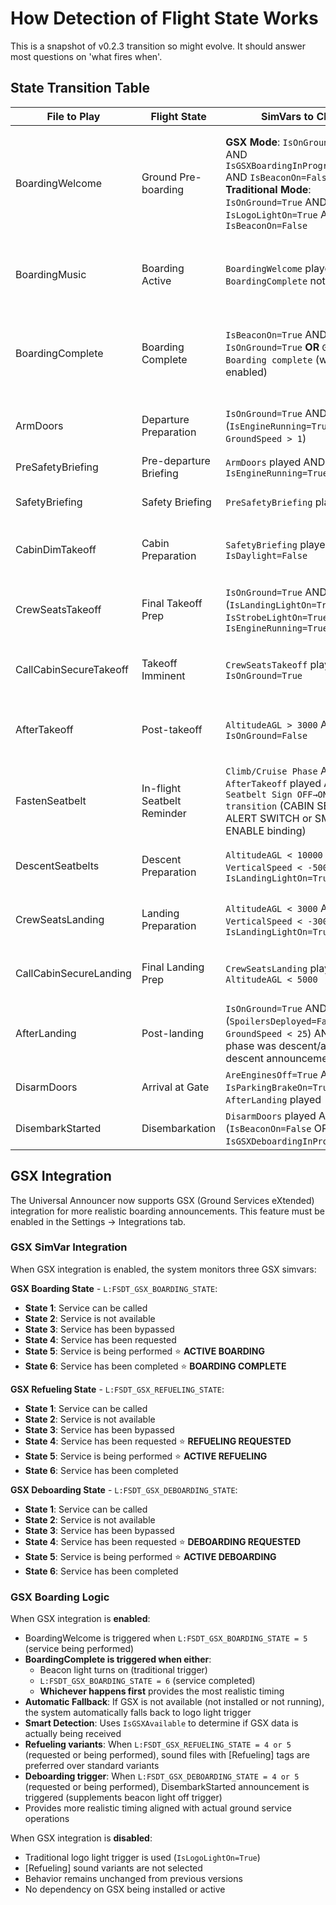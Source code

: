 # How Detection of Flight State Works

This is a snapshot of v0.2.3 transition so might evolve. It should answer most questions on 'what fires when'.

## State Transition Table
| File to Play | Flight State | SimVars to Check | Timing Logic |
|--------------|--------------|------------------|--------------|
| BoardingWelcome | Ground Pre-boarding | **GSX Mode**: `IsOnGround=True` AND `IsGSXBoardingInProgress=True` AND `IsBeaconOn=False` <br>**Traditional Mode**: `IsOnGround=True` AND `IsLogoLightOn=True` AND `IsBeaconOn=False` | Play once when GSX boarding starts OR logo light first turns on, then repeat every X minutes (configurable, default 5) until BoardingComplete |
| BoardingMusic | Boarding Active | `BoardingWelcome` played AND `BoardingComplete` not played | Loop continuously until BoardingComplete or next BoardingWelcome |
| BoardingComplete | Boarding Complete | `IsBeaconOn=True` AND `IsOnGround=True` **OR** `GSX Boarding complete` (when GSX enabled) | Play once when beacon first turned on **OR** GSX boarding completed (whichever happens first) |
| ArmDoors | Departure Preparation | `IsOnGround=True` AND (`IsEngineRunning=True` OR `GroundSpeed > 1`) | Play once when engines start or aircraft begins moving |
| PreSafetyBriefing | Pre-departure Briefing | `ArmDoors` played AND `IsEngineRunning=True` | **Wait for ArmDoors to finish playing** |
| SafetyBriefing | Safety Briefing | `PreSafetyBriefing` played | **Wait for PreSafetyBriefing to finish playing** |
| CabinDimTakeoff | Cabin Preparation | `SafetyBriefing` played AND `IsDaylight=False` | **Wait for SafetyBriefing to finish playing + 10 seconds** |
| CrewSeatsTakeoff | Final Takeoff Prep | `IsOnGround=True` AND (`IsLandingLightOn=True` OR `IsStrobeLightOn=True`) AND `IsEngineRunning=True` | When landing lights (default) or strobe lights are turned on (takeoff imminent) |
| CallCabinSecureTakeoff | Takeoff Imminent | `CrewSeatsTakeoff` played AND `IsOnGround=True` | **Wait for CrewSeatsTakeoff to finish playing + 5 seconds** |
| AfterTakeoff | Post-takeoff | `AltitudeAGL > 3000` AND `IsOnGround=False` | **Wait 2 minutes after takeoff detected (independent timing)** |
| FastenSeatbelt | In-flight Seatbelt Reminder | `Climb/Cruise Phase` AND `AfterTakeoff` played AND `Seatbelt Sign OFF→ON transition` (CABIN SEATBELTS ALERT SWITCH or SMOKE ENABLE binding) | **2 Minute Cooldown (Repeatable)** |
| DescentSeatbelts | Descent Preparation | `AltitudeAGL < 10000` AND `VerticalSpeed < -500` AND `IsLandingLightOn=True` | When descending below 10000ft with landing lights on |
| CrewSeatsLanding | Landing Preparation | `AltitudeAGL < 3000` AND `VerticalSpeed < -300` AND `IsLandingLightOn=True` | During final approach phase with landing lights on |
| CallCabinSecureLanding | Final Landing Prep | `CrewSeatsLanding` played AND `AltitudeAGL < 5000` | **Wait for CrewSeatsLanding to finish playing + 10 seconds** |
| AfterLanding | Post-landing | `IsOnGround=True` AND (`SpoilersDeployed=False` OR `GroundSpeed < 25`) AND (previous phase was descent/approach OR descent announcements played) | After landing and spoilers retracted OR ground speed below 25 knots |
| DisarmDoors | Arrival at Gate | `AreEnginesOff=True` AND `IsParkingBrakeOn=True` AND `AfterLanding` played | **Wait for AfterLanding to finish playing** |
| DisembarkStarted | Disembarkation | `DisarmDoors` played AND (`IsBeaconOn=False` OR `IsGSXDeboardingInProgress=True`) | **Wait for DisarmDoors to finish playing** |

## GSX Integration

The Universal Announcer now supports GSX (Ground Services eXtended) integration for more realistic boarding announcements. This feature must be enabled in the Settings → Integrations tab.

### GSX SimVar Integration

When GSX integration is enabled, the system monitors three GSX simvars:

**GSX Boarding State** - `L:FSDT_GSX_BOARDING_STATE`:
- **State 1**: Service can be called
- **State 2**: Service is not available
- **State 3**: Service has been bypassed
- **State 4**: Service has been requested
- **State 5**: Service is being performed ⭐ **ACTIVE BOARDING**
- **State 6**: Service has been completed ⭐ **BOARDING COMPLETE**

**GSX Refueling State** - `L:FSDT_GSX_REFUELING_STATE`:
- **State 1**: Service can be called
- **State 2**: Service is not available
- **State 3**: Service has been bypassed
- **State 4**: Service has been requested ⭐ **REFUELING REQUESTED**
- **State 5**: Service is being performed ⭐ **ACTIVE REFUELING**
- **State 6**: Service has been completed

**GSX Deboarding State** - `L:FSDT_GSX_DEBOARDING_STATE`:
- **State 1**: Service can be called
- **State 2**: Service is not available
- **State 3**: Service has been bypassed
- **State 4**: Service has been requested ⭐ **DEBOARDING REQUESTED**
- **State 5**: Service is being performed ⭐ **ACTIVE DEBOARDING**
- **State 6**: Service has been completed

### GSX Boarding Logic

When GSX integration is **enabled**:
- BoardingWelcome is triggered when `L:FSDT_GSX_BOARDING_STATE = 5` (service being performed)
- **BoardingComplete is triggered when either**:
  - Beacon light turns on (traditional trigger)
  - `L:FSDT_GSX_BOARDING_STATE = 6` (service completed)
  - **Whichever happens first** provides the most realistic timing
- **Automatic Fallback**: If GSX is not available (not installed or not running), the system automatically falls back to logo light trigger
- **Smart Detection**: Uses `IsGSXAvailable` to determine if GSX data is actually being received
- **Refueling variants**: When `L:FSDT_GSX_REFUELING_STATE = 4 or 5` (requested or being performed), sound files with [Refueling] tags are preferred over standard variants
- **Deboarding trigger**: When `L:FSDT_GSX_DEBOARDING_STATE = 4 or 5` (requested or being performed), DisembarkStarted announcement is triggered (supplements beacon light off trigger)
- Provides more realistic timing aligned with actual ground service operations

When GSX integration is **disabled**:
- Traditional logo light trigger is used (`IsLogoLightOn=True`)
- [Refueling] sound variants are not selected
- Behavior remains unchanged from previous versions
- No dependency on GSX being installed or active

